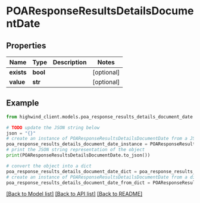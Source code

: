 # POAResponseResultsDetailsDocumentDate


## Properties

Name | Type | Description | Notes
------------ | ------------- | ------------- | -------------
**exists** | **bool** |  | [optional] 
**value** | **str** |  | [optional] 

## Example

```python
from highwind_client.models.poa_response_results_details_document_date import POAResponseResultsDetailsDocumentDate

# TODO update the JSON string below
json = "{}"
# create an instance of POAResponseResultsDetailsDocumentDate from a JSON string
poa_response_results_details_document_date_instance = POAResponseResultsDetailsDocumentDate.from_json(json)
# print the JSON string representation of the object
print(POAResponseResultsDetailsDocumentDate.to_json())

# convert the object into a dict
poa_response_results_details_document_date_dict = poa_response_results_details_document_date_instance.to_dict()
# create an instance of POAResponseResultsDetailsDocumentDate from a dict
poa_response_results_details_document_date_from_dict = POAResponseResultsDetailsDocumentDate.from_dict(poa_response_results_details_document_date_dict)
```
[[Back to Model list]](../README.md#documentation-for-models) [[Back to API list]](../README.md#documentation-for-api-endpoints) [[Back to README]](../README.md)


